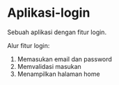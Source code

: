 # Aplikasi-login
Sebuah aplikasi dengan fitur login.

Alur fitur login:
1. Memasukan email dan password
2. Memvalidasi masukan
3. Menampilkan halaman home
